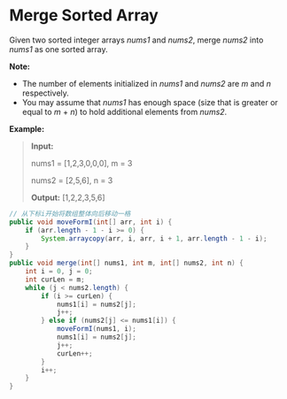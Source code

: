 # Merge Sorted Array

Given two sorted integer arrays _nums1_ and _nums2_, merge _nums2_ into _nums1_ as one sorted array.

**Note:**

* The number of elements initialized in _nums1_ and _nums2_ are _m_ and _n_ respectively.
* You may assume that _nums1_ has enough space \(size that is greater or equal to _m_ + _n_\) to hold additional elements from _nums2_.

**Example:**

> **Input:** 
>
> nums1 = \[1,2,3,0,0,0\], m = 3 
>
> nums2 = \[2,5,6\],           n = 3
>
> **Output:** \[1,2,2,3,5,6\]

```java
// 从下标i开始将数组整体向后移动一格
public void moveFormI(int[] arr, int i) {
    if (arr.length - 1 - i >= 0) {
        System.arraycopy(arr, i, arr, i + 1, arr.length - 1 - i);
    }
}
public void merge(int[] nums1, int m, int[] nums2, int n) {
    int i = 0, j = 0;
    int curLen = m;
    while (j < nums2.length) {
        if (i >= curLen) {
            nums1[i] = nums2[j];
            j++;
        } else if (nums2[j] <= nums1[i]) {
            moveFormI(nums1, i);
            nums1[i] = nums2[j];
            j++;
            curLen++;
        }
        i++;
    }
}
```


